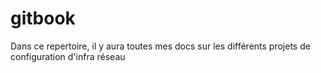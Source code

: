 # gitbook
Dans ce repertoire, il y aura toutes mes docs sur les différents projets de configuration d'infra réseau
